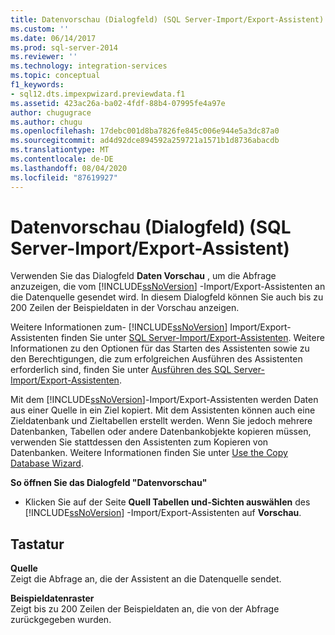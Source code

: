 ```yaml
---
title: Datenvorschau (Dialogfeld) (SQL Server-Import/Export-Assistent) | Microsoft-Dokumentation
ms.custom: ''
ms.date: 06/14/2017
ms.prod: sql-server-2014
ms.reviewer: ''
ms.technology: integration-services
ms.topic: conceptual
f1_keywords:
- sql12.dts.impexpwizard.previewdata.f1
ms.assetid: 423ac26a-ba02-4fdf-88b4-07995fe4a97e
author: chugugrace
ms.author: chugu
ms.openlocfilehash: 17debc001d8ba7826fe845c006e944e5a3dc87a0
ms.sourcegitcommit: ad4d92dce894592a259721a1571b1d8736abacdb
ms.translationtype: MT
ms.contentlocale: de-DE
ms.lasthandoff: 08/04/2020
ms.locfileid: "87619927"
---
```

# <a name="preview-data-dialog-box-sql-server-import-and-export-wizard"></a>Datenvorschau (Dialogfeld) (SQL Server-Import/Export-Assistent)
  Verwenden Sie das Dialogfeld **Daten Vorschau** , um die Abfrage anzuzeigen, die vom [!INCLUDE[ssNoVersion](../../includes/ssnoversion-md.md)] -Import/Export-Assistenten an die Datenquelle gesendet wird. In diesem Dialogfeld können Sie auch bis zu 200 Zeilen der Beispieldaten in der Vorschau anzeigen.  
  
 Weitere Informationen zum- [!INCLUDE[ssNoVersion](../../includes/ssnoversion-md.md)] Import/Export-Assistenten finden Sie unter [SQL Server-Import/Export-Assistenten](import-and-export-data-with-the-sql-server-import-and-export-wizard.md). Weitere Informationen zu den Optionen für das Starten des Assistenten sowie zu den Berechtigungen, die zum erfolgreichen Ausführen des Assistenten erforderlich sind, finden Sie unter [Ausführen des SQL Server-Import/Export-Assistenten](start-the-sql-server-import-and-export-wizard.md).  
  
 Mit dem [!INCLUDE[ssNoVersion](../../includes/ssnoversion-md.md)]-Import/Export-Assistenten werden Daten aus einer Quelle in ein Ziel kopiert. Mit dem Assistenten können auch eine Zieldatenbank und Zieltabellen erstellt werden. Wenn Sie jedoch mehrere Datenbanken, Tabellen oder andere Datenbankobjekte kopieren müssen, verwenden Sie stattdessen den Assistenten zum Kopieren von Datenbanken. Weitere Informationen finden Sie unter [Use the Copy Database Wizard](../../relational-databases/databases/use-the-copy-database-wizard.md).  
  
 **So öffnen Sie das Dialogfeld "Datenvorschau"**  
  
-   Klicken Sie auf der Seite **Quell Tabellen und-Sichten auswählen** des [!INCLUDE[ssNoVersion](../../includes/ssnoversion-md.md)] -Import/Export-Assistenten auf **Vorschau**.  
  
## <a name="options"></a>Tastatur  
 **Quelle**  
 Zeigt die Abfrage an, die der Assistent an die Datenquelle sendet.  
  
 **Beispieldatenraster**  
 Zeigt bis zu 200 Zeilen der Beispieldaten an, die von der Abfrage zurückgegeben wurden.  
  
  
